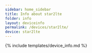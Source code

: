 ```yaml
---
sidebar: home_sidebar
title: Info about star2lte
folder: info
layout: deviceinfo
permalink: /devices/star2lte/
device: star2lte
---
```

{% include templates/device_info.md %}
